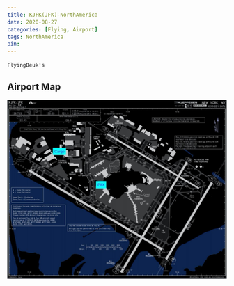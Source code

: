 ```yaml
---
title: KJFK(JFK)-NorthAmerica
date: 2020-08-27
categories: [Flying, Airport]
tags: NorthAmerica
pin:
---
```

`FlyingDeuk's`
>

## Airport Map
![jfk](/img/flying/airport/jfk_ap.jpg)
